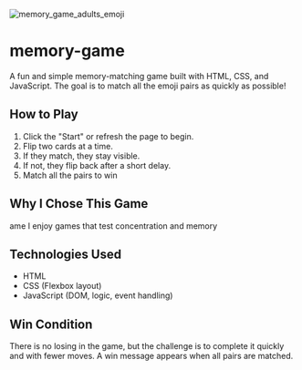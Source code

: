 ![memory_game_adults_emoji](https://github.com/user-attachments/assets/3b9bf3d0-93c7-4068-8fb8-587cf254cba4)
# memory-game
A fun and simple memory-matching game built with HTML, CSS, and JavaScript. The goal is to match all the emoji pairs as quickly as possible!
##  How to Play
1. Click the "Start" or refresh the page to begin.
2. Flip two cards at a time.
3. If they match, they stay visible.
4. If not, they flip back after a short delay.
5. Match all the pairs to win
 ##  Why I Chose This Game 
ame
I enjoy games that test concentration and memory
##  Technologies Used
- HTML
- CSS (Flexbox layout)
- JavaScript (DOM, logic, event handling)
 ## Win Condition
There is no losing in the game, but the challenge is to complete it quickly and with fewer moves. A win message appears when all pairs are matched.

